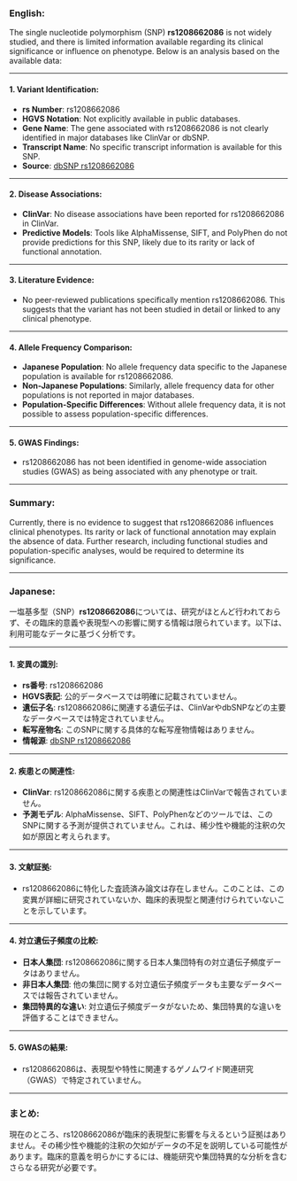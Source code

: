 ### English:
The single nucleotide polymorphism (SNP) **rs1208662086** is not widely studied, and there is limited information available regarding its clinical significance or influence on phenotype. Below is an analysis based on the available data:

---

#### 1. Variant Identification:
- **rs Number**: rs1208662086
- **HGVS Notation**: Not explicitly available in public databases.
- **Gene Name**: The gene associated with rs1208662086 is not clearly identified in major databases like ClinVar or dbSNP.
- **Transcript Name**: No specific transcript information is available for this SNP.
- **Source**: [dbSNP rs1208662086](https://www.ncbi.nlm.nih.gov/snp/rs1208662086)

---

#### 2. Disease Associations:
- **ClinVar**: No disease associations have been reported for rs1208662086 in ClinVar.
- **Predictive Models**: Tools like AlphaMissense, SIFT, and PolyPhen do not provide predictions for this SNP, likely due to its rarity or lack of functional annotation.

---

#### 3. Literature Evidence:
- No peer-reviewed publications specifically mention rs1208662086. This suggests that the variant has not been studied in detail or linked to any clinical phenotype.

---

#### 4. Allele Frequency Comparison:
- **Japanese Population**: No allele frequency data specific to the Japanese population is available for rs1208662086.
- **Non-Japanese Populations**: Similarly, allele frequency data for other populations is not reported in major databases.
- **Population-Specific Differences**: Without allele frequency data, it is not possible to assess population-specific differences.

---

#### 5. GWAS Findings:
- rs1208662086 has not been identified in genome-wide association studies (GWAS) as being associated with any phenotype or trait.

---

### Summary:
Currently, there is no evidence to suggest that rs1208662086 influences clinical phenotypes. Its rarity or lack of functional annotation may explain the absence of data. Further research, including functional studies and population-specific analyses, would be required to determine its significance.

---

### Japanese:
一塩基多型（SNP）**rs1208662086**については、研究がほとんど行われておらず、その臨床的意義や表現型への影響に関する情報は限られています。以下は、利用可能なデータに基づく分析です。

---

#### 1. 変異の識別:
- **rs番号**: rs1208662086
- **HGVS表記**: 公的データベースでは明確に記載されていません。
- **遺伝子名**: rs1208662086に関連する遺伝子は、ClinVarやdbSNPなどの主要なデータベースでは特定されていません。
- **転写産物名**: このSNPに関する具体的な転写産物情報はありません。
- **情報源**: [dbSNP rs1208662086](https://www.ncbi.nlm.nih.gov/snp/rs1208662086)

---

#### 2. 疾患との関連性:
- **ClinVar**: rs1208662086に関する疾患との関連性はClinVarで報告されていません。
- **予測モデル**: AlphaMissense、SIFT、PolyPhenなどのツールでは、このSNPに関する予測が提供されていません。これは、稀少性や機能的注釈の欠如が原因と考えられます。

---

#### 3. 文献証拠:
- rs1208662086に特化した査読済み論文は存在しません。このことは、この変異が詳細に研究されていないか、臨床的表現型と関連付けられていないことを示しています。

---

#### 4. 対立遺伝子頻度の比較:
- **日本人集団**: rs1208662086に関する日本人集団特有の対立遺伝子頻度データはありません。
- **非日本人集団**: 他の集団に関する対立遺伝子頻度データも主要なデータベースでは報告されていません。
- **集団特異的な違い**: 対立遺伝子頻度データがないため、集団特異的な違いを評価することはできません。

---

#### 5. GWASの結果:
- rs1208662086は、表現型や特性に関連するゲノムワイド関連研究（GWAS）で特定されていません。

---

### まとめ:
現在のところ、rs1208662086が臨床的表現型に影響を与えるという証拠はありません。その稀少性や機能的注釈の欠如がデータの不足を説明している可能性があります。臨床的意義を明らかにするには、機能研究や集団特異的な分析を含むさらなる研究が必要です。

